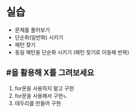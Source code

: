 # 실습

- 문제를 풀어보기
- 단순화(일반화) 시키기
- 패턴 찾기
- 동일 패턴을 단순화 시키기 (패턴 찾기로 이동해 반복) 


## #을 활용해 X를 그려보세요
1. for문을 사용하지 말고 구현
2. for문을 사용해서 구현ㄴ
3. 테두리를 만들어 구현



